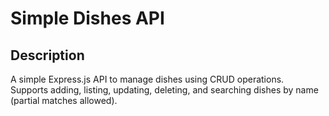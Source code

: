 # Simple Dishes API

## Description
A simple Express.js API to manage dishes using CRUD operations.  
Supports adding, listing, updating, deleting, and searching dishes by name (partial matches allowed).


